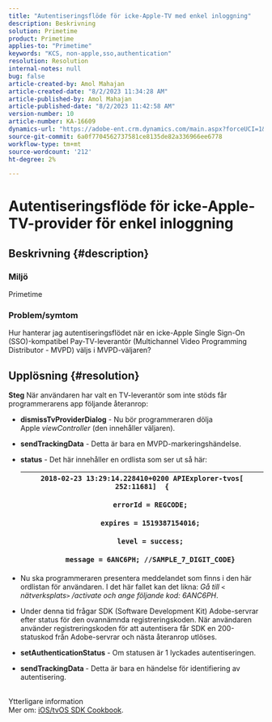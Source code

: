 ```yaml
---
title: "Autentiseringsflöde för icke-Apple-TV med enkel inloggning"
description: Beskrivning
solution: Primetime
product: Primetime
applies-to: "Primetime"
keywords: "KCS, non-apple,sso,authentication"
resolution: Resolution
internal-notes: null
bug: false
article-created-by: Amol Mahajan
article-created-date: "8/2/2023 11:34:28 AM"
article-published-by: Amol Mahajan
article-published-date: "8/2/2023 11:42:58 AM"
version-number: 10
article-number: KA-16609
dynamics-url: "https://adobe-ent.crm.dynamics.com/main.aspx?forceUCI=1&pagetype=entityrecord&etn=knowledgearticle&id=3141f489-2831-ee11-bdf3-6045bd006b3d"
source-git-commit: 6a0f7704562737581ce8135de82a336966ee6778
workflow-type: tm+mt
source-wordcount: '212'
ht-degree: 2%

---
```


# Autentiseringsflöde för icke-Apple-TV-provider för enkel inloggning

## Beskrivning {#description}


### <b>Miljö</b>

Primetime



### <b>Problem/symtom</b>

Hur hanterar jag autentiseringsflödet när en icke-Apple Single Sign-On (SSO)-kompatibel Pay-TV-leverantör (Multichannel Video Programming Distributor - MVPD) väljs i MVPD-väljaren?


## Upplösning {#resolution}

<b>Steg</b>
När användaren har valt en TV-leverantör som inte stöds får programmerarens app följande återanrop:

- <b>dismissTvProviderDialog</b> - Nu bör programmeraren dölja Apple *viewController* (den innehåller väljaren).
- <b>sendTrackingData</b> - Detta är bara en MVPD-markeringshändelse.
- <b>status</b> - Det här innehåller en ordlista som ser ut så här:

  | `2018-02-23 13:29:14.228410+0200 APIExplorer-tvos[ 252:11681]  {`<br><br>`    errorId = REGCODE;`<br><br>`    expires = 1519387154016;`<br><br>`    level = success;`<br><br>`    message = 6ANC6PH; //SAMPLE_7_DIGIT_CODE}` |
  | --- |


- Nu ska programmeraren presentera meddelandet som finns i den här ordlistan för användaren. I det här fallet kan det likna: *Gå till `<` nätverksplats`>` /activate och ange följande kod: 6ANC6PH*.
- Under denna tid frågar SDK (Software Development Kit) Adobe-servrar efter status för den ovannämnda registreringskoden. När användaren använder registreringskoden för att autentisera får SDK en 200-statuskod från Adobe-servrar och nästa återanrop utlöses.


- <b>setAuthenticationStatus</b> - Om statusen är 1 lyckades autentiseringen.


- <b>sendTrackingData </b>- Detta är bara en händelse för identifiering av autentisering.

<br>Ytterligare information<br>
Mer om: [iOS/tvOS SDK Cookbook](https://experienceleague.adobe.com/docs/primetime/authentication/programmer-integration-guide/accessenabler-sdk/ios-sdk/iostvos-sdk-cookbook.html?lang=en#create_dev).
